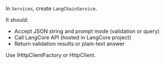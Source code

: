 In `Services`, create `LangChainService`.

It should:
- Accept JSON string and prompt mode (validation or query)
- Call LangCore API (hosted in LangCore project)
- Return validation results or plain-text answer

Use IHttpClientFactory or HttpClient.